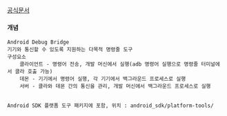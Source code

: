 [공식문서](https://developer.android.com/tools/adb?hl=ko)
#### 개념
	Android Debug Bridge
	기기와 통신할 수 있도록 지원하는 다목적 명령줄 도구
	구성요소 
		클라이언트 - 명령어 전송, 개발 머신에서 실행(adb 명령어 실행으로 명령줄 터미널에서 클라 호출 가능)
		데몬 - 기기에서 명령어 실행, 각 기기에서 백그라운드 프로세스로 실행
		서버 - 클라와 데몬 간의 통신을 관리, 개발 머신에서 백그라운드 프로세스로 실행


	Android SDK 플랫폼 도구 패키지에 포함, 위치 : android_sdk/platform-tools/

